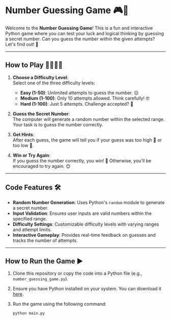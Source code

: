 # Number Guessing Game 🎮🎲

Welcome to the **Number Guessing Game**! This is a fun and interactive Python game where you can test your luck and logical thinking by guessing a secret number. Can you guess the number within the given attempts? Let's find out! 🤔

---

## How to Play 👩‍💻👨‍💻

1. **Choose a Difficulty Level**:  
   Select one of the three difficulty levels:
   - **Easy (1-50)**: Unlimited attempts to guess the number. 😌  
   - **Medium (1-100)**: Only 10 attempts allowed. Think carefully! 🤓  
   - **Hard (1-100)**: Just 5 attempts. Challenge accepted? 💪  

2. **Guess the Secret Number**:  
   The computer will generate a random number within the selected range. Your task is to guess the number correctly.

3. **Get Hints**:  
   After each guess, the game will tell you if your guess was too high 🔼 or too low 🔽.

4. **Win or Try Again**:  
   If you guess the number correctly, you win! 🎉 Otherwise, you'll be encouraged to try again. 😊

---

## Code Features 🛠️

- **Random Number Generation**: Uses Python's `random` module to generate a secret number.
- **Input Validation**: Ensures user inputs are valid numbers within the specified range.
- **Difficulty Settings**: Customizable difficulty levels with varying ranges and attempt limits.
- **Interactive Gameplay**: Provides real-time feedback on guesses and tracks the number of attempts.

---

## How to Run the Game ▶️

1. Clone this repository or copy the code into a Python file (e.g., `number_guessing_game.py`).
2. Ensure you have Python installed on your system. You can download it [here](https://www.python.org/downloads/).
3. Run the game using the following command:

   ```bash
   python main.py